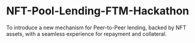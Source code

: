 # NFT-Pool-Lending-FTM-Hackathon
To introduce a new mechanism for Peer-to-Peer lending, backed by NFT assets, with a seamless experience for repayment and collateral.
